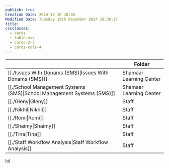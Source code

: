 ```yaml
---
publish: true
Creation Date: 2024-12-10 18:36
Modified Date: Tuesday 10th December 2024 18:36:17
title: 
cssclasses:
  - cards
  - table-max
  - cards-2-3
  - cards-cols-4
---
```


|                                                                                                          | Folder                  |
| -------------------------------------------------------------------------------------------------------- | ----------------------- |
| [[./Issues With Donams (SMS)\|Issues With Donams (SMS)]]               | Shamaar Learning Center |
| [[./School Management Systems (SMS)\|School Management Systems (SMS)]] | Shamaar Learning Center |
| [[./Gleny\|Gleny]]                                               | Staff                   |
| [[./Nikhil\|Nikhil]]                                             | Staff                   |
| [[./Remi\|Remi]]                                                 | Staff                   |
| [[./Shaimy\|Shaimy]]                                             | Staff                   |
| [[./Tina\|Tina]]                                                 | Staff                   |
| [[./Staff Workflow Analysis\|Staff Workflow Analysis]]           | Staff                   |



lol